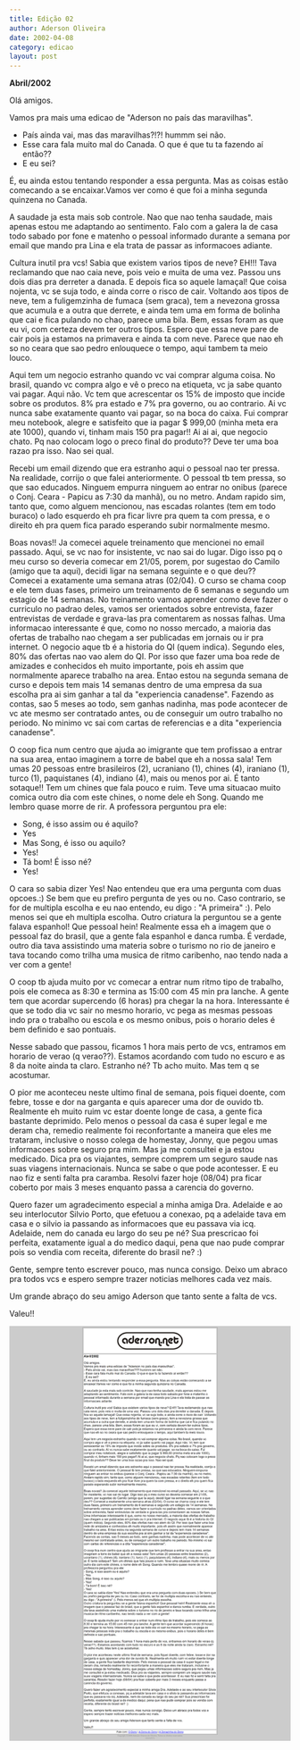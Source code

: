 ```yaml
---
title: Edição 02
author: Aderson Oliveira
date: 2002-04-08
category: edicao
layout: post
---
```


**Abril/2002**

Olá amigos.

Vamos pra mais uma edicao de "Aderson no país das maravilhas".

- País ainda vai, mas das maravilhas?!?! hummm sei não.
- Esse cara fala muito mal do Canada. O que é que tu ta fazendo aí então??
- E eu sei?

É, eu ainda estou tentando responder a essa pergunta. Mas as coisas estão comecando a se encaixar.Vamos ver como é que foi a minha segunda quinzena no Canada.

A saudade ja esta mais sob controle. Nao que nao tenha saudade, mais apenas estou me adaptando ao sentimento. Falo com a galera la de casa todo sabado por fone e matenho o pessoal informado durante a semana por email que mando pra Lina e ela trata de passar as informacoes adiante.

Cultura inutil pra vcs! Sabia que existem varios tipos de neve? EH!!! Tava reclamando que nao caia neve, pois veio e muita de uma vez. Passou uns dois dias pra derreter a danada. E depois fica so aquele lamaçal! Que coisa nojenta, vc se suja todo, e ainda corre o risco de cair. Voltando aos tipos de neve, tem a fuligemzinha de fumaca (sem graca), tem a nevezona grossa que acumula e a outra que derrete, e ainda tem uma em forma de bolinha que cai e fica pulando no chao, parece uma bila. Bem, essas foram as que eu vi, com certeza devem ter outros tipos. Espero que essa neve pare de cair pois ja estamos na primavera e ainda ta com neve. Parece que nao eh so no ceara que sao pedro enlouquece o tempo, aqui tambem ta meio louco.

Aqui tem um negocio estranho quando vc vai comprar alguma coisa. No brasil, quando vc compra algo e vê o preco na etiqueta, vc ja sabe quanto vai pagar. Aqui não. Vc tem que acrescentar os 15% de imposto que incide sobre os produtos. 8% pra estado e 7% pra governo, ou ao contrario. Ai vc nunca sabe exatamente quanto vai pagar, so na boca do caixa. Fui comprar meu notebook, alegre e satisfeito que ia pagar $ 999,00 (minha meta era ate 1000), quando vi, tinham mais 150 pra pagar!! Ai ai ai, que negocio chato. Pq nao colocam logo o preco final do produto?? Deve ter uma boa razao pra isso. Nao sei qual.

Recebi um email dizendo que era estranho aqui o pessoal nao ter pressa. Na realidade, corrijo o que falei anteriormente. O pessoal tb tem pressa, so que sao educados. Ninguem empurra ninguem ao entrar no onibus (parece o Conj. Ceara - Papicu as 7:30 da manhã), ou no metro. Andam rapido sim, tanto que, como alguem mencionou, nas escadas rolantes (tem em todo buraco) o lado esquerdo eh pra ficar livre pra quem ta com pressa, e o direito eh pra quem fica parado esperando subir normalmente mesmo.

Boas novas!! Ja comecei aquele treinamento que mencionei no email passado. Aqui, se vc nao for insistente, vc nao sai do lugar. Digo isso pq o meu curso so deveria comecar em 21/05, porem, por sugestao do Camilo (amigo que ta aqui), decidi ligar na semana seguinte e o que deu?? Comecei a exatamente uma semana atras (02/04). O curso se chama coop e ele tem duas fases, primeiro um treinamento de 6 semanas e segundo um estagio de 14 semanas. No treinamento vamos aprender como deve fazer o curriculo no padrao deles, vamos ser orientados sobre entrevista, fazer entrevistas de verdade e grava-las pra comentarem as nossas falhas. Uma informacao interessante é que, como no nosso mercado, a maioria das ofertas de trabalho nao chegam a ser publicadas em jornais ou ir pra internet. O negocio aque tb é a historia do QI (quem indica). Segundo eles, 80% das ofertas nao vao alem do QI. Por isso que fazer uma boa rede de amizades e conhecidos eh muito importante, pois eh assim que normalmente aparece trabalho na area. Entao estou na segunda semana de curso e depois tem mais 14 semanas dentro de uma empresa da sua escolha pra ai sim ganhar a tal da "experiencia canadense". Fazendo as contas, sao 5 meses ao todo, sem ganhas nadinha, mas pode acontecer de vc ate mesmo ser contratado antes, ou de conseguir um outro trabalho no periodo. No minimo vc sai com cartas de referencias e a dita "experiencia canadense".

O coop fica num centro que ajuda ao imigrante que tem profissao a entrar na sua area, entao imaginem a torre de babel que eh a nossa sala! Tem umas 20 pessoas entre brasileiros (2), ucraniano (1), chines (4), iraniano (1), turco (1), paquistanes (4), indiano (4), mais ou menos por ai. É tanto sotaque!! Tem um chines que fala pouco e ruim. Teve uma situacao muito comica outro dia com este chines, o nome dele eh Song. Quando me lembro quase morre de rir. A professora perguntou pra ele:
- Song, é isso assim ou é aquilo?
- Yes
- Mas Song, é isso ou aquilo?
- Yes!
- Tá bom! É isso né?
- Yes!

O cara so sabia dizer Yes! Nao entendeu que era uma pergunta com duas opcoes.:) Se bem que eu prefiro pergunta de yes ou no. Caso contrario, se for de multipla escolha e eu nao entendo, eu digo : "A primeira" :). Pelo menos sei que eh multipla escolha.
Outro criatura la perguntou se a gente falava espanhol! Que pessoal hein! Realmente essa eh a imagem que o pessoal faz do brasil, que a gente fala espanhol e danca rumba. É verdade, outro dia tava assistindo uma materia sobre o turismo no rio de janeiro e tava tocando como trilha uma musica de ritmo caribenho, nao tendo nada a ver com a gente!

O coop tb ajuda muito por vc comecar a entrar num ritmo tipo de trabalho, pois ele comeca as 8:30 e termina as 15:00 com 45 min pra lanche. A gente tem que acordar supercendo (6 horas) pra chegar la na hora. Interessante é que se todo dia vc sair no mesmo horario, vc pega as mesmas pessoas indo pra o trabalho ou escola e os mesmo onibus, pois o horario deles é bem definido e sao pontuais.

Nesse sabado que passou, ficamos 1 hora mais perto de vcs, entramos em horario de verao (q verao??). Estamos acordando com tudo no escuro e as 8 da noite ainda ta claro. Estranho né? Tb acho muito. Mas tem q se acostumar.

O pior me aconteceu neste ultimo final de semana, pois fiquei doente, com febre, tosse e dor na garganta e quis aparecer uma dor de ouvido tb. Realmente eh muito ruim vc estar doente longe de casa, a gente fica bastante deprimido. Pelo menos o pessoal da casa é super legal e me deram cha, remedio realmente foi reconfortante a maneira que eles me trataram, inclusive o nosso colega de homestay, Jonny, que pegou umas informacoes sobre seguro pra mim. Mas ja me consultei e ja estou medicado. Dica pra os viajantes, sempre comprem um seguro saude nas suas viagens internacionais. Nunca se sabe o que pode acontesser. E eu nao fiz e senti falta pra caramba. Resolvi fazer hoje (08/04) pra ficar coberto por mais 3 meses enquanto passa a carencia do governo.

Quero fazer um agradecimento especial a minha amiga Dra. Adelaide e ao seu interlocutor Silvio Porto, que efetuou a conexao, pq a adelaide tava em casa e o silvio ia passando as informacoes que eu passava via icq. Adelaide, nem do canada eu largo do seu pe né? Sua prescricao foi perfeita, exatamente igual a do medico daqui, pena que nao pude comprar pois so vendia com receita, diferente do brasil ne? :)

Gente, sempre tento escrever pouco, mas nunca consigo. Deixo um abraco pra todos vcs e espero sempre trazer noticias melhores cada vez mais.

Um grande abraço do seu amigo Aderson que tanto sente a falta de vcs.

Valeu!!

![Imagem no site original](/assets/images/edicao02.png)